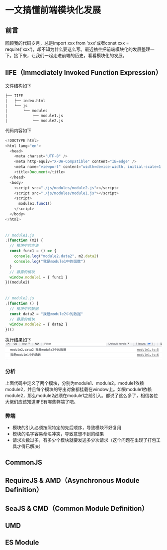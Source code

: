 # 一文搞懂前端模块化发展

## 前言

回顾我的代码岁月，总是import xxx from 'xxx'或者const xxx = require('xxx')，却不知为什么要这么写。最近抽空把前端模块化的发展整理一下。接下来，让我们一起走进前端的历史，看看模块化的发展。

## IIFE（Immediately Invoked Function Expression）

文件结构如下

```text
├── IIFE
│   ├── index.html
│   └── js
│       └── modules
│           ├── module1.js
│           └── module2.js
```

代码内容如下

```javascript
<!DOCTYPE html>
<html lang="en">
  <head>
    <meta charset="UTF-8" />
    <meta http-equiv="X-UA-Compatible" content="IE=edge" />
    <meta name="viewport" content="width=device-width, initial-scale=1.0" />
    <title>Document</title>
  </head>
  <body>
    <script src="./js/modules/module2.js"></script>
    <script src="./js/modules/module1.js"></script>
    <script>
      module1.func1()
    </script>
  </body>
</html>


// module1.js
;(function (m2) {
  // 模块中的方法
  const func1 = () => {
    console.log("module2.data2", m2.data2)
    console.log("我是module1中的函数")
  }
  // 暴露的模块
  window.module1 = { func1 }
})(module2)


// module2.js
;(function () {
  // 模块中的数据
  const data2 = "我是module2中的数据"
  // 暴露的模块
  window.module2 = { data2 }
})()
```

执行结果如下
![结果](./IIFE//images/result.jpeg)

### 分析

上面代码中定义了两个模块，分别为module1、module2。module1依赖module2，并且每个模块的导出对象都挂载在window上。如果module1依赖module2，那么module2必须在module1之前引入。都说了这么多了，相信各位大佬们应该知道IIFE有哪些弊端了吧。

### 弊端

- 模块的引入必须按照特定的先后顺序，导致模块不好复用
- 模块的名字容易命名冲突，导致意想不到的结果
- 请求次数过多，有多少个模块就要发送多少次请求（这个问题在出现了打包工具才得已解决）

## CommonJS

## RequireJS & AMD（Asynchronous Module Definition）

## SeaJS & CMD（Common Module Definition）

## UMD

## ES Module
